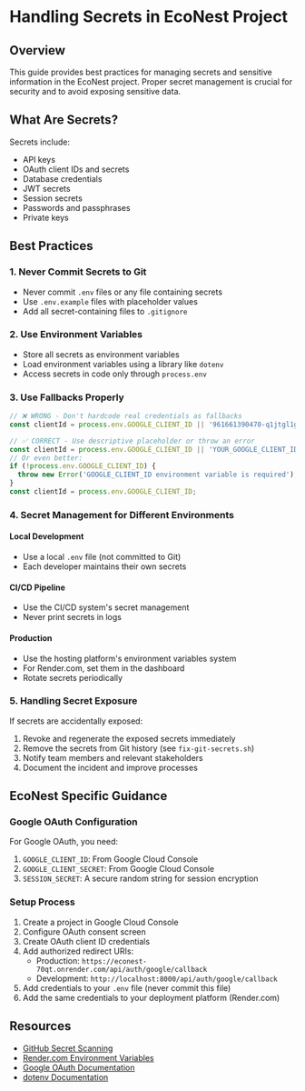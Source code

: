 # Handling Secrets in EcoNest Project

## Overview

This guide provides best practices for managing secrets and sensitive information in the EcoNest project. Proper secret management is crucial for security and to avoid exposing sensitive data.

## What Are Secrets?

Secrets include:
- API keys
- OAuth client IDs and secrets
- Database credentials
- JWT secrets
- Session secrets
- Passwords and passphrases
- Private keys

## Best Practices

### 1. Never Commit Secrets to Git

- Never commit `.env` files or any file containing secrets
- Use `.env.example` files with placeholder values
- Add all secret-containing files to `.gitignore`

### 2. Use Environment Variables

- Store all secrets as environment variables
- Load environment variables using a library like `dotenv`
- Access secrets in code only through `process.env`

### 3. Use Fallbacks Properly

```javascript
// ❌ WRONG - Don't hardcode real credentials as fallbacks
const clientId = process.env.GOOGLE_CLIENT_ID || '961661390470-q1jtgl1gkvcsn2kmg5cc64lkk6pstfph.apps.googleusercontent.com';

// ✅ CORRECT - Use descriptive placeholder or throw an error
const clientId = process.env.GOOGLE_CLIENT_ID || 'YOUR_GOOGLE_CLIENT_ID';
// Or even better:
if (!process.env.GOOGLE_CLIENT_ID) {
  throw new Error('GOOGLE_CLIENT_ID environment variable is required');
}
const clientId = process.env.GOOGLE_CLIENT_ID;
```

### 4. Secret Management for Different Environments

#### Local Development
- Use a local `.env` file (not committed to Git)
- Each developer maintains their own secrets

#### CI/CD Pipeline
- Use the CI/CD system's secret management
- Never print secrets in logs

#### Production
- Use the hosting platform's environment variables system
- For Render.com, set them in the dashboard
- Rotate secrets periodically

### 5. Handling Secret Exposure

If secrets are accidentally exposed:
1. Revoke and regenerate the exposed secrets immediately
2. Remove the secrets from Git history (see `fix-git-secrets.sh`)
3. Notify team members and relevant stakeholders
4. Document the incident and improve processes

## EcoNest Specific Guidance

### Google OAuth Configuration

For Google OAuth, you need:
1. `GOOGLE_CLIENT_ID`: From Google Cloud Console
2. `GOOGLE_CLIENT_SECRET`: From Google Cloud Console
3. `SESSION_SECRET`: A secure random string for session encryption

### Setup Process

1. Create a project in Google Cloud Console
2. Configure OAuth consent screen
3. Create OAuth client ID credentials
4. Add authorized redirect URIs:
   - Production: `https://econest-70qt.onrender.com/api/auth/google/callback`
   - Development: `http://localhost:8000/api/auth/google/callback`
5. Add credentials to your `.env` file (never commit this file)
6. Add the same credentials to your deployment platform (Render.com)

## Resources

- [GitHub Secret Scanning](https://docs.github.com/en/code-security/secret-scanning/about-secret-scanning)
- [Render.com Environment Variables](https://render.com/docs/environment-variables)
- [Google OAuth Documentation](https://developers.google.com/identity/protocols/oauth2)
- [dotenv Documentation](https://github.com/motdotla/dotenv)
